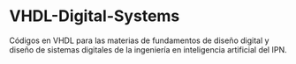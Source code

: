 # VHDL-Digital-Systems
Códigos en VHDL para las materias de fundamentos de diseño digital y diseño de sistemas digitales de la ingeniería en inteligencia artificial del IPN.
